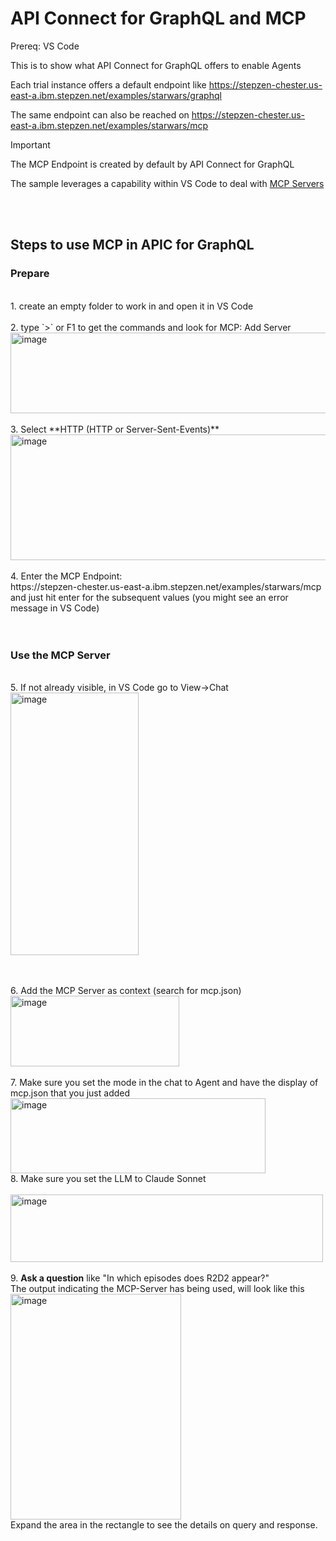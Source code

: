 # API Connect for GraphQL and MCP

Prereq: VS Code

This is to show what API Connect for GraphQL offers to enable Agents 

Each trial instance offers a default endpoint like
https://stepzen-chester.us-east-a.ibm.stepzen.net/examples/starwars/graphql 

The same endpoint can also be reached on
https://stepzen-chester.us-east-a.ibm.stepzen.net/examples/starwars/mcp

> [!IMPORTANT]
> The MCP Endpoint is created by default by API Connect for GraphQL

The sample leverages a capability within VS Code to deal with <a href="https://code.visualstudio.com/docs/copilot/customization/mcp-servers" target="_blank" rel="noopener noreferrer">MCP Servers</a>

<br><br>
## Steps to use MCP in APIC for GraphQL
### Prepare
<br>
1. create an empty folder to work in and open it in VS Code
<br><br>
2. type `>` or F1 to get the commands and look for MCP: Add Server<br>
<img width="889" height="129" alt="image" src="https://github.com/user-attachments/assets/6be916e4-0eda-404f-a3c3-cbbd629e5909" /><br>
<br>
3. Select **HTTP (HTTP or Server-Sent-Events)**<br>
   <img width="714" height="201" alt="image" src="https://github.com/user-attachments/assets/0f7a0907-4465-4d16-bac6-399562144a58" /><br>
<br>
4. Enter the MCP Endpoint:<br>
   https://stepzen-chester.us-east-a.ibm.stepzen.net/examples/starwars/mcp<br>
   and just hit enter for the subsequent values (you might see an error message in VS Code)<br>
<br><br>

### Use the MCP Server
<br>
5. If not already visible, in VS Code go to View->Chat<br>
<img width="205" height="420" alt="image" src="https://github.com/user-attachments/assets/40ff61dc-59ae-4315-82ce-38d451f146ff" />

<br><br>
6. Add the MCP Server as context (search for mcp.json) <br>
   <img width="270" height="113" alt="image" src="https://github.com/user-attachments/assets/1e036a46-973a-476d-b167-58dd32f264cc" /><br>
<br>
7. Make sure you set the mode in the chat to Agent and have the display of mcp.json that you just added<br>
<img width="408" height="120" alt="image" src="https://github.com/user-attachments/assets/a074dd95-37dc-4b71-9fb0-37bc1e58009e" />
<br>
8. Make sure you set the LLM to Claude Sonnet<br><br>
<img width="500" height="108" alt="image" src="https://github.com/user-attachments/assets/f33569a2-1fe3-4712-a758-2e4933cadb9f" />
<br><br>
9. **Ask a question** like "In which episodes does R2D2 appear?"<br>
The output indicating the MCP-Server has being used, will look like this<br>
<img width="273" height="361" alt="image" src="https://github.com/user-attachments/assets/21733fe2-9b76-47cd-9d84-c66514fef5b6" /><br>
Expand the area in the rectangle to see the details on query and response.
